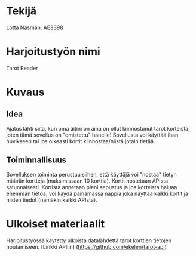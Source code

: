 # Tekijä

Lotta Näsman, AE3398

# Harjoitustyön nimi

Tarot Reader

# Kuvaus

## Idea

Ajatus lähti siitä, kun oma äitini on aina on ollut kiinnostunut tarot korteista, joten tämä sovellus on "omistettu" hänelle! Sovellusta voi käyttää ihan huvikseen tai jos oikeasti kortit kiinnostaa/niistä jotain tietää.

## Toiminnallisuus

Sovelluksen toiminta perustuu siihen, että käyttäjä voi "nostaa" tietyn määrän kortteja (maksimissaan 10 korttia). Kortit nostetaan APIsta satunnaisesti. Kortista annetaan pieni sepustus ja jos korteista haluaa enemmän tietoa, voi käydä painamassa nappia joka näyttää kaikki kortit ja niiden tiedot (nämäkin kaikki APIsta).

# Ulkoiset materiaalit

Harjoitustyössä käytetty ulkoista datalähdettä tarot korttien tietojen noutamiseen. [Linkki APIiin] (https://github.com/ekelen/tarot-api)
